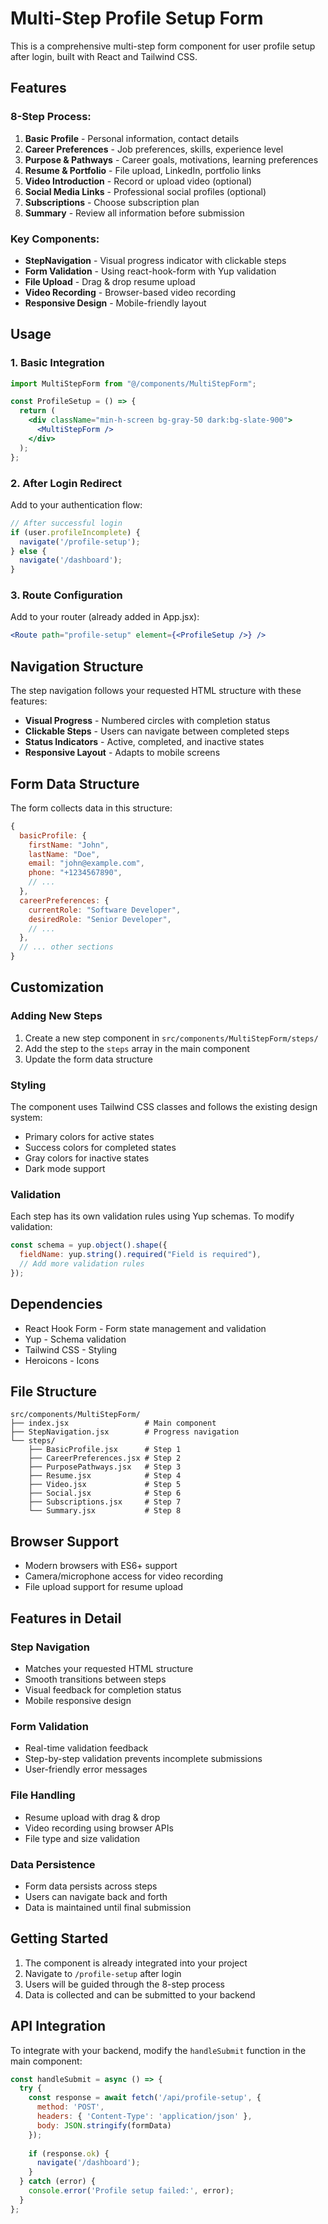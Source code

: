 # Multi-Step Profile Setup Form

This is a comprehensive multi-step form component for user profile setup after login, built with React and Tailwind CSS.

## Features

### 8-Step Process:
1. **Basic Profile** - Personal information, contact details
2. **Career Preferences** - Job preferences, skills, experience level
3. **Purpose & Pathways** - Career goals, motivations, learning preferences
4. **Resume & Portfolio** - File upload, LinkedIn, portfolio links
5. **Video Introduction** - Record or upload video (optional)
6. **Social Media Links** - Professional social profiles (optional)
7. **Subscriptions** - Choose subscription plan
8. **Summary** - Review all information before submission

### Key Components:
- **StepNavigation** - Visual progress indicator with clickable steps
- **Form Validation** - Using react-hook-form with Yup validation
- **File Upload** - Drag & drop resume upload
- **Video Recording** - Browser-based video recording
- **Responsive Design** - Mobile-friendly layout

## Usage

### 1. Basic Integration

```jsx
import MultiStepForm from "@/components/MultiStepForm";

const ProfileSetup = () => {
  return (
    <div className="min-h-screen bg-gray-50 dark:bg-slate-900">
      <MultiStepForm />
    </div>
  );
};
```

### 2. After Login Redirect

Add to your authentication flow:

```jsx
// After successful login
if (user.profileIncomplete) {
  navigate('/profile-setup');
} else {
  navigate('/dashboard');
}
```

### 3. Route Configuration

Add to your router (already added in App.jsx):

```jsx
<Route path="profile-setup" element={<ProfileSetup />} />
```

## Navigation Structure

The step navigation follows your requested HTML structure with these features:

- **Visual Progress** - Numbered circles with completion status
- **Clickable Steps** - Users can navigate between completed steps
- **Status Indicators** - Active, completed, and inactive states
- **Responsive Layout** - Adapts to mobile screens

## Form Data Structure

The form collects data in this structure:

```javascript
{
  basicProfile: {
    firstName: "John",
    lastName: "Doe",
    email: "john@example.com",
    phone: "+1234567890",
    // ...
  },
  careerPreferences: {
    currentRole: "Software Developer",
    desiredRole: "Senior Developer",
    // ...
  },
  // ... other sections
}
```

## Customization

### Adding New Steps

1. Create a new step component in `src/components/MultiStepForm/steps/`
2. Add the step to the `steps` array in the main component
3. Update the form data structure

### Styling

The component uses Tailwind CSS classes and follows the existing design system:
- Primary colors for active states
- Success colors for completed states
- Gray colors for inactive states
- Dark mode support

### Validation

Each step has its own validation rules using Yup schemas. To modify validation:

```jsx
const schema = yup.object().shape({
  fieldName: yup.string().required("Field is required"),
  // Add more validation rules
});
```

## Dependencies

- React Hook Form - Form state management and validation
- Yup - Schema validation
- Tailwind CSS - Styling
- Heroicons - Icons

## File Structure

```
src/components/MultiStepForm/
├── index.jsx                 # Main component
├── StepNavigation.jsx        # Progress navigation
└── steps/
    ├── BasicProfile.jsx      # Step 1
    ├── CareerPreferences.jsx # Step 2
    ├── PurposePathways.jsx   # Step 3
    ├── Resume.jsx            # Step 4
    ├── Video.jsx             # Step 5
    ├── Social.jsx            # Step 6
    ├── Subscriptions.jsx     # Step 7
    └── Summary.jsx           # Step 8
```

## Browser Support

- Modern browsers with ES6+ support
- Camera/microphone access for video recording
- File upload support for resume upload

## Features in Detail

### Step Navigation
- Matches your requested HTML structure
- Smooth transitions between steps
- Visual feedback for completion status
- Mobile responsive design

### Form Validation
- Real-time validation feedback
- Step-by-step validation prevents incomplete submissions
- User-friendly error messages

### File Handling
- Resume upload with drag & drop
- Video recording using browser APIs
- File type and size validation

### Data Persistence
- Form data persists across steps
- Users can navigate back and forth
- Data is maintained until final submission

## Getting Started

1. The component is already integrated into your project
2. Navigate to `/profile-setup` after login
3. Users will be guided through the 8-step process
4. Data is collected and can be submitted to your backend

## API Integration

To integrate with your backend, modify the `handleSubmit` function in the main component:

```jsx
const handleSubmit = async () => {
  try {
    const response = await fetch('/api/profile-setup', {
      method: 'POST',
      headers: { 'Content-Type': 'application/json' },
      body: JSON.stringify(formData)
    });
    
    if (response.ok) {
      navigate('/dashboard');
    }
  } catch (error) {
    console.error('Profile setup failed:', error);
  }
};
```
